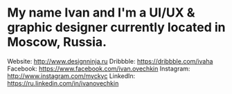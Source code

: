 # My name Ivan and I'm a UI/UX & graphic designer currently located in Moscow, Russia.

Website: http://www.designninja.ru
Dribbble: https://dribbble.com/ivaha
Facebook: https://www.facebook.com/ivan.ovechkin
Instagram: http://www.instagram.com/myckyc
LinkedIn: https://ru.linkedin.com/in/ivanovechkin

